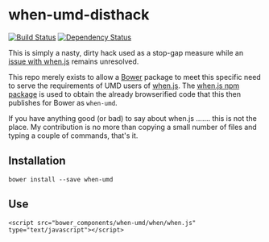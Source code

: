 # when-umd-disthack

[![Build Status](https://snap-ci.com/fastbean-au/when-umd-disthack/branch/master/build_image)](https://snap-ci.com/fastbean-au/when-umd-disthack/branch/master)
[![Dependency Status](https://dependencyci.com/github/fastbean-au/when-umd-disthack/badge)](https://dependencyci.com/github/fastbean-au/when-umd-disthack)

This is simply a nasty, dirty hack used as a stop-gap measure while an [issue with when.js](https://github.com/cujojs/when/issues/479) remains unresolved.

This repo merely exists to allow a [Bower](http://bower.io/) package to meet this specific need to serve the requirements of UMD users of [when.js](https://github.com/cujojs/when).  The [when.js npm package](https://www.npmjs.com/package/when) is used to obtain the already browserified code that this then publishes for Bower as `when-umd`.

If you have anything good (or bad) to say about when.js ....... this is not the place.  My contribution is no more than copying a small number of files and typing a couple of commands, that's it.

## Installation

```
bower install --save when-umd
```

## Use

```
<script src="bower_components/when-umd/when/when.js" type="text/javascript"></script>
```
